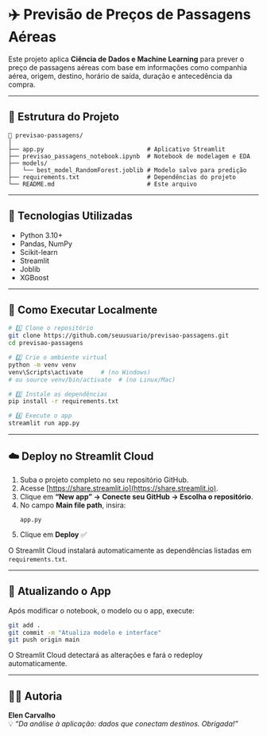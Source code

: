 # ✈️ Previsão de Preços de Passagens Aéreas

Este projeto aplica **Ciência de Dados e Machine Learning** para prever o preço de passagens aéreas com base em informações como companhia aérea, origem, destino, horário de saída, duração e antecedência da compra.

---

## 🚀 Estrutura do Projeto
```
📁 previsao-passagens/
│
├── app.py                             # Aplicativo Streamlit
├── previsao_passagens_notebook.ipynb  # Notebook de modelagem e EDA
├── models/
│   └── best_model_RandomForest.joblib # Modelo salvo para predição
├── requirements.txt                   # Dependências do projeto
└── README.md                          # Este arquivo
```

---

## 🧩 Tecnologias Utilizadas
- Python 3.10+
- Pandas, NumPy
- Scikit-learn
- Streamlit
- Joblib
- XGBoost

---

## 🧠 Como Executar Localmente

```bash
# 1️⃣ Clone o repositório
git clone https://github.com/seuusuario/previsao-passagens.git
cd previsao-passagens

# 2️⃣ Crie o ambiente virtual
python -m venv venv
venv\Scripts\activate     # (no Windows)
# ou source venv/bin/activate  # (no Linux/Mac)

# 3️⃣ Instale as dependências
pip install -r requirements.txt

# 4️⃣ Execute o app
streamlit run app.py
```

---

## ☁️ Deploy no Streamlit Cloud

1. Suba o projeto completo no seu repositório GitHub.  
2. Acesse [https://share.streamlit.io](https://share.streamlit.io).  
3. Clique em **“New app” → Conecte seu GitHub → Escolha o repositório**.  
4. No campo **Main file path**, insira:  
   ```
   app.py
   ```
5. Clique em **Deploy** ✅  

O Streamlit Cloud instalará automaticamente as dependências listadas em `requirements.txt`.

---

## 🔄 Atualizando o App

Após modificar o notebook, o modelo ou o app, execute:

```bash
git add .
git commit -m "Atualiza modelo e interface"
git push origin main
```

O Streamlit Cloud detectará as alterações e fará o redeploy automaticamente.

---

## 👩‍💻 Autoria

**Elen Carvalho**  
💡 *“Da análise à aplicação: dados que conectam destinos. Obrigada!”*
